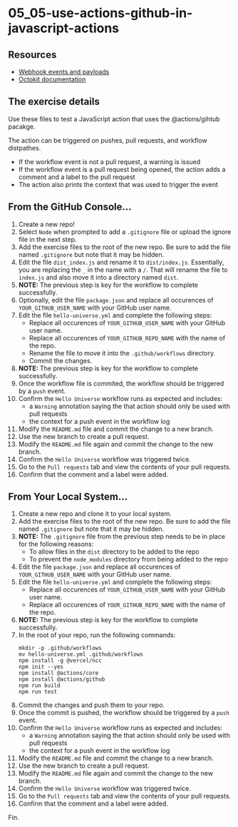 # 05_05-use-actions-github-in-javascript-actions

## Resources
- [Webhook events and payloads](https://docs.github.com/en/developers/webhooks-and-events/webhooks/webhook-events-and-payloads)
- [Octokit documentation](https://octokit.github.io/rest.js)

## The exercise details
Use these files to test a JavaScript action that uses the @actions/gihtub pacakge.

The action can be triggered on pushes, pull requests, and workflow distpathes.
- If the workflow event is not a pull request, a warning is issued
- If the workflow event is a pull request being opened, the action adds a comment and a label to the pull request
- The action also prints the context that was used to trigger the event

## From the GitHub Console...
1. Create a new repo!
1. Select `Node` when prompted to add a `.gitignore` file or upload the ignore file in the next step.
1. Add the exercise files to the root of the new repo.  Be sure to add the file named `.gitignore`  but note that it may be hidden.
1. Edit the file `dist_index.js` and rename it to `dist/index.js`.  Essentially, you are replacing the `_` in the name with a `/`.  That will rename the file to `index.js` and also move it into a directory named `dist`.
1. **NOTE:** The previous step is key for the workflow to complete successfully.
1. Optionally, edit the file `package.json` and replace all occurences of `YOUR_GITHUB_USER_NAME` with your GitHub user name.
1. Edit the file `hello-universe.yml` and complete the following steps:
    - Replace all occurences of `YOUR_GITHUB_USER_NAME` with your GitHub user name.
    - Replace all occurences of `YOUR_GITHUB_REPO_NAME` with the name of the repo.
    - Rename the file to move it into the `.github/workflows` directory.
    - Commit the changes.
1. **NOTE:** The previous step is key for the workflow to complete successfully.
1. Once the workflow file is commited, the workflow should be triggered by a `push` event.
1. Confirm the `Hello Universe` workflow runs as expected and includes:
    - a `Warning` annotation saying the that action should only be used with pull requests
    - the context for a push event in the workflow log
1. Modify the `README.md` file and commit the change to a new branch.
1. Use the new branch to create a pull request.
1. Modify the `README.md` file again and commit the change to the new branch.
1. Confirm the `Hello Universe` workflow was triggered twice.
1. Go to the `Pull requests` tab and view the contents of your pull requests.
1. Confirm that the comment and a label were added.

## From Your Local System...
1. Create a new repo and clone it to your local system.
1. Add the exercise files to the root of the new repo.  Be sure to add the file named `.gitignore`  but note that it may be hidden.
1. **NOTE:** The `.gitignore` file from the previous step needs to be in place for the following reasons:
    - To allow files in the `dist` directory to be added to the repo
    - To prevent the `node_modules` directory from being added to the repo
1. Edit the file `package.json` and replace all occurences of `YOUR_GITHUB_USER_NAME` with your GitHub user name.
1. Edit the file `hello-universe.yml` and complete the following steps:
    - Replace all occurences of `YOUR_GITHUB_USER_NAME` with your GitHub user name.
    - Replace all occurences of `YOUR_GITHUB_REPO_NAME` with the name of the repo.
1. **NOTE:** The previous step is key for the workflow to complete successfully.
1. In the root of your repo, run the following commands:
    ```
    mkdir -p .github/workflows
    mv hello-universe.yml .github/workflows
    npm install -g @vercel/ncc
    npm init --yes
    npm install @actions/core
    npm install @actions/github
    npm run build
    npm run test
    ```
1. Commit the changes and push them to your repo.
1. Once the commit is pushed, the workflow should be triggered by a `push` event.
1. Confirm the `Hello Universe` workflow runs as expected and includes:
    - a `Warning` annotation saying the that action should only be used with pull requests
    - the context for a push event in the workflow log
1. Modify the `README.md` file and commit the change to a new branch.
1. Use the new branch to create a pull request.
1. Modify the `README.md` file again and commit the change to the new branch.
1. Confirm the `Hello Universe` workflow was triggered twice.
1. Go to the `Pull requests` tab and view the contents of your pull requests.
1. Confirm that the comment and a label were added.

Fin.
